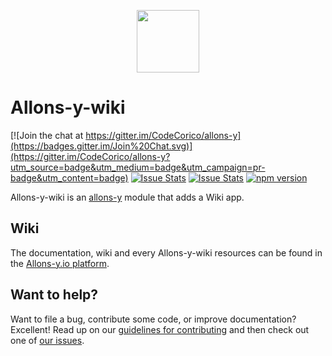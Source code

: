 <p align="center"><img src="http://codecorico.com/allons-y-logo.png" height="100" /></p>

# Allons-y-wiki

[![Join the chat at https://gitter.im/CodeCorico/allons-y](https://badges.gitter.im/Join%20Chat.svg)](https://gitter.im/CodeCorico/allons-y?utm_source=badge&utm_medium=badge&utm_campaign=pr-badge&utm_content=badge)
[![Issue Stats](http://issuestats.com/github/codecorico/allons-y-wiki/badge/issue)](http://issuestats.com/github/codecorico/allons-y)
[![Issue Stats](http://issuestats.com/github/codecorico/allons-y-wiki/badge/pr)](http://issuestats.com/github/codecorico/allons-y)
[![npm version](https://badge.fury.io/js/allons-y-wiki.svg)](https://badge.fury.io/js/allons-y-wiki)

Allons-y-wiki is an [allons-y](https://github.com/CodeCorico/allons-y) module that adds a Wiki app.

## Wiki

The documentation, wiki and every Allons-y-wiki resources can be found in the [Allons-y.io platform](https://allons-y.io).

## Want to help?

Want to file a bug, contribute some code, or improve documentation? Excellent! Read up on our [guidelines for contributing](CONTRIBUTING.md) and then check out one of [our issues](https://github.com/CodeCorico/allons-y-wiki/issues).
